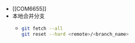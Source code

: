 - [[COM6655]]
- 本地合并分支
	- ```sh
	  git fetch --all
	  git reset --hard <remote>/<branch_name>
	  ```